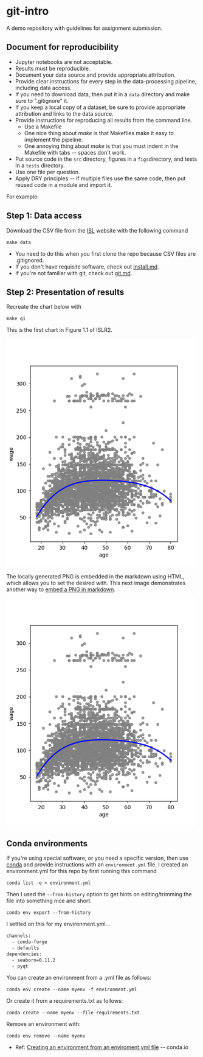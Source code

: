 
# git-intro

A demo repository with guidelines for assignment submission.

## Document for reproducibility

* Jupyter notebooks are not acceptable.
* Results must be reproducible.
* Document your data source and provide appropriate attribution.
* Provide clear instructions for every step in the data-processing pipeline, including data access.
* If you need to download data, then put it in a `data` directory and make sure to ".gitignore" it.
* If you keep a local copy of a dataset, be sure to provide appropriate attribution and links to the data source.
* Provide instructions for reproducing all results from the command line.
  * Use a Makefile
  * One nice thing about *make* is that Makefiles make it easy to implement the pipeline.
  * One annoying thing about *make* is that you must indent in the Makefile with tabs -- spaces don't work.
* Put source code in the `src` directory, figures in a `figs`directory, and tests in a `tests` directory.
* Use one file per question.
* Apply DRY principles -- if multiple files use the same code, then put reused code in a module and import it.

For example:

## Step 1: Data access

Download the CSV file from the [ISL](http://statlearning.com) website with the following command

```
make data
```

* You need to do this when you first clone the repo because CSV files are .gitignored.
* If you don't have requisite software, check out [install.md](http://github.com/ds5010/spring-2023/install.md).
* If you're not familiar with git, check out [git.md](http://github.com/ds5010/spring-2023/git.md).

## Step 2: Presentation of results

Recreate the chart below with
```
make q1
```

This is the first chart in Figure 1.1 of ISLR2.

<img src="figs/q1.png" width=500>

The locally generated PNG is embedded in the markdown using HTML, which allows you to set the desired with.
This next image demonstrates another way to [embed a PNG in markdown](https://docs.github.com/en/get-started/writing-on-github/getting-started-with-writing-and-formatting-on-github/basic-writing-and-formatting-syntax#images).

![another image](figs/q1.png)

## Conda environments

If you're using special software, or you need a specific version, then use 
[conda](https://conda.io/projects/conda/en/latest/user-guide/tasks/manage-environments.html) 
and provide instructions with an `environment.yml` file.
I created an environment.yml for this repo by first running this command
```
conda list -e > environment.yml
```
Then I used the `--from-history` option to get hints on editing/trimming the file into something nice and short.
```
conda env export --from-history
```
I settled on this for my environment.yml...
```
channels:
  - conda-forge
  - defaults
dependencies:
  - seaborn=0.11.2
  - pyqt
```

You can create an environment from a .yml file as follows:
```
conda env create --name myenv -f environment.yml
```
Or create it from a requirements.txt as follows:
```
conda create --name myenv --file requirements.txt
```
Remove an environment with:
```
conda env remove --name myenv
```
* Ref: [Creating an environment from an enviroment.yml file](https://conda.io/projects/conda/en/latest/user-guide/tasks/manage-environments.html#creating-an-environment-from-an-environment-yml-file) -- conda.io
